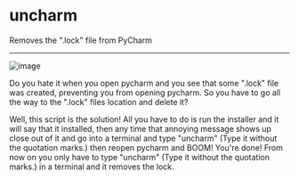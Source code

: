# uncharm
Removes the ".lock" file from PyCharm

----------------------------------------------------------------

![image](https://github.com/user-attachments/assets/1e73b838-f711-415d-99f1-2ed9da8b2920)

Do you hate it when you open pycharm and you see that some ".lock" file was created, preventing you from opening pycharm. So you have to go all the way to the ".lock" files location and delete it?

Well, this script is the solution!
All you have to do is run the installer and it will say that it installed, then any time that annoying message shows up close out of it and go into a terminal and type "uncharm" (Type it without the quotation marks.) then reopen pycharm and BOOM! You're done! From now on you only have to type "uncharm" (Type it without the quotation marks.) in a terminal and it removes the lock.
